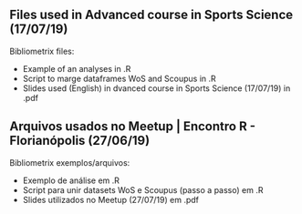## Files used in Advanced course in Sports Science (17/07/19)

Bibliometrix files:

- Example of an analyses in .R
- Script to marge dataframes WoS and Scoupus in .R
- Slides used (English) in dvanced course in Sports Science (17/07/19) in .pdf

## Arquivos usados no Meetup | Encontro R - Florianópolis (27/06/19)

Bibliometrix exemplos/arquivos:

- Exemplo de análise em .R
- Script para unir datasets WoS e Scoupus (passo a passo) em .R
- Slides utilizados no Meetup (27/07/19) em .pdf

